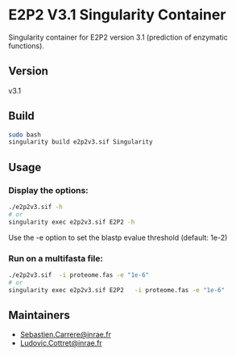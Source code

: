 # E2P2 V3.1 Singularity Container

Singularity container for E2P2 version 3.1 (prediction of enzymatic functions).

## Version
v3.1

## Build
```bash
sudo bash
singularity build e2p2v3.sif Singularity
```

## Usage

### Display the options:
```bash
./e2p2v3.sif -h
# or
singularity exec e2p2v3.sif E2P2 -h
```
Use the -e option to set the blastp evalue threshold (default: 1e-2)

### Run on a multifasta file:
```bash
./e2p2v3.sif  -i proteome.fas -e "1e-6"
# or
singularity exec e2p2v3.sif E2P2   -i proteome.fas -e "1e-6"
```

## Maintainers
 - Sebastien.Carrere@inrae.fr
 - Ludovic.Cottret@inrae.fr


